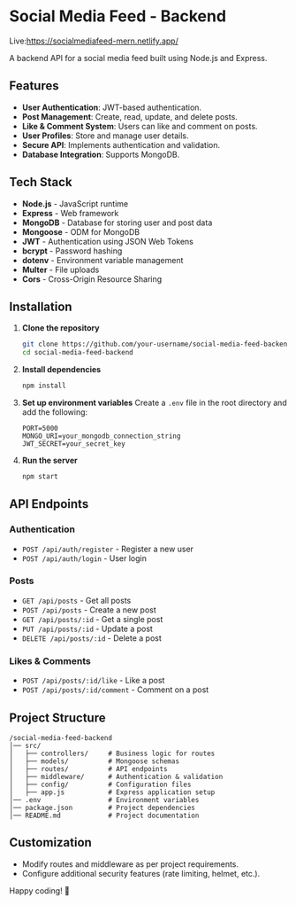 # Social Media Feed - Backend

Live:https://socialmediafeed-mern.netlify.app/

A backend API for a social media feed built using Node.js and Express.

## Features
- **User Authentication**: JWT-based authentication.
- **Post Management**: Create, read, update, and delete posts.
- **Like & Comment System**: Users can like and comment on posts.
- **User Profiles**: Store and manage user details.
- **Secure API**: Implements authentication and validation.
- **Database Integration**: Supports MongoDB.

## Tech Stack
- **Node.js** - JavaScript runtime
- **Express** - Web framework
- **MongoDB** - Database for storing user and post data
- **Mongoose** - ODM for MongoDB
- **JWT** - Authentication using JSON Web Tokens
- **bcrypt** - Password hashing
- **dotenv** - Environment variable management
- **Multer** - File uploads
- **Cors** - Cross-Origin Resource Sharing

## Installation

1. **Clone the repository**
   ```sh
   git clone https://github.com/your-username/social-media-feed-backend.git
   cd social-media-feed-backend
   ```
2. **Install dependencies**
   ```sh
   npm install
   ```
3. **Set up environment variables**
   Create a `.env` file in the root directory and add the following:
   ```env
   PORT=5000
   MONGO_URI=your_mongodb_connection_string
   JWT_SECRET=your_secret_key
   ```
4. **Run the server**
   ```sh
   npm start
   ```

## API Endpoints

### Authentication
- `POST /api/auth/register` - Register a new user
- `POST /api/auth/login` - User login

### Posts
- `GET /api/posts` - Get all posts
- `POST /api/posts` - Create a new post
- `GET /api/posts/:id` - Get a single post
- `PUT /api/posts/:id` - Update a post
- `DELETE /api/posts/:id` - Delete a post

### Likes & Comments
- `POST /api/posts/:id/like` - Like a post
- `POST /api/posts/:id/comment` - Comment on a post

## Project Structure
```
/social-media-feed-backend
│── src/
│   ├── controllers/     # Business logic for routes
│   ├── models/          # Mongoose schemas
│   ├── routes/          # API endpoints
│   ├── middleware/      # Authentication & validation
│   ├── config/          # Configuration files
│   ├── app.js           # Express application setup
│── .env                 # Environment variables
│── package.json         # Project dependencies
│── README.md            # Project documentation
```

## Customization
- Modify routes and middleware as per project requirements.
- Configure additional security features (rate limiting, helmet, etc.).


Happy coding! 🚀

